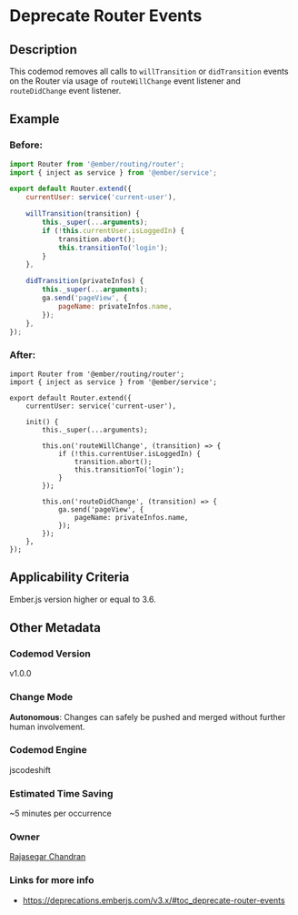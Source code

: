 # Deprecate Router Events

## Description

This codemod removes all calls to `willTransition` or `didTransition` events on the Router via usage of `routeWillChange` event listener and `routeDidChange` event listener.

## Example

### Before:

```jsx
import Router from '@ember/routing/router';
import { inject as service } from '@ember/service';

export default Router.extend({
	currentUser: service('current-user'),

	willTransition(transition) {
		this._super(...arguments);
		if (!this.currentUser.isLoggedIn) {
			transition.abort();
			this.transitionTo('login');
		}
	},

	didTransition(privateInfos) {
		this._super(...arguments);
		ga.send('pageView', {
			pageName: privateInfos.name,
		});
	},
});
```

### After:

```tsx
import Router from '@ember/routing/router';
import { inject as service } from '@ember/service';

export default Router.extend({
	currentUser: service('current-user'),

	init() {
		this._super(...arguments);

		this.on('routeWillChange', (transition) => {
			if (!this.currentUser.isLoggedIn) {
				transition.abort();
				this.transitionTo('login');
			}
		});

		this.on('routeDidChange', (transition) => {
			ga.send('pageView', {
				pageName: privateInfos.name,
			});
		});
	},
});
```

## Applicability Criteria

Ember.js version higher or equal to 3.6.

## Other Metadata

### Codemod Version

v1.0.0

### Change Mode

**Autonomous**: Changes can safely be pushed and merged without further human involvement.

### **Codemod Engine**

jscodeshift

### Estimated Time Saving

~5 minutes per occurrence

### Owner

[Rajasegar Chandran](https://github.com/rajasegar)

### Links for more info

-   https://deprecations.emberjs.com/v3.x/#toc_deprecate-router-events
